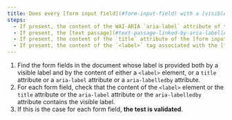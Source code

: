 ```yaml
---
title: Does every [form input field](#form-input-field) with a [visible label](#visible-label) meet these conditions (excluding special cases)?
steps:
  - If present, the content of the WAI-ARIA `aria-label` attribute of the [form input field](#form-input-field) contains at least the [visible label](#intitule-visible).
  - If present, the [text passage](#text-passage-linked-by-aria-labelledby-or-aria-describedby) linked to the [form input field](#form-input-field) via a `aria-labelledby` WAI-ARIA attribute contains at least the [visible label](#visible-label).
  - If present, the content of the `title` attribute of the [form input field](#form-input-field) contains at least the [visible label](#visible-label).
  - If present, the content of the `<label>` tag associated with the [form input field](#form-input-field) contains at least the [visible label](#visible-label).
---
```


1. Find the form fields in the document whose label is provided both by a visible label and by the content of either a `<label>` element, or a `title` attribute or a `aria-label` attribute or a `aria-labelledby` attribute.
2. For each form field, check that the content of the `<label>` element or the `title` attribute or the `aria-label` attribute or the `aria-labelledby` attribute contains the visible label.
3. If this is the case for each form field, **the test is validated**.
